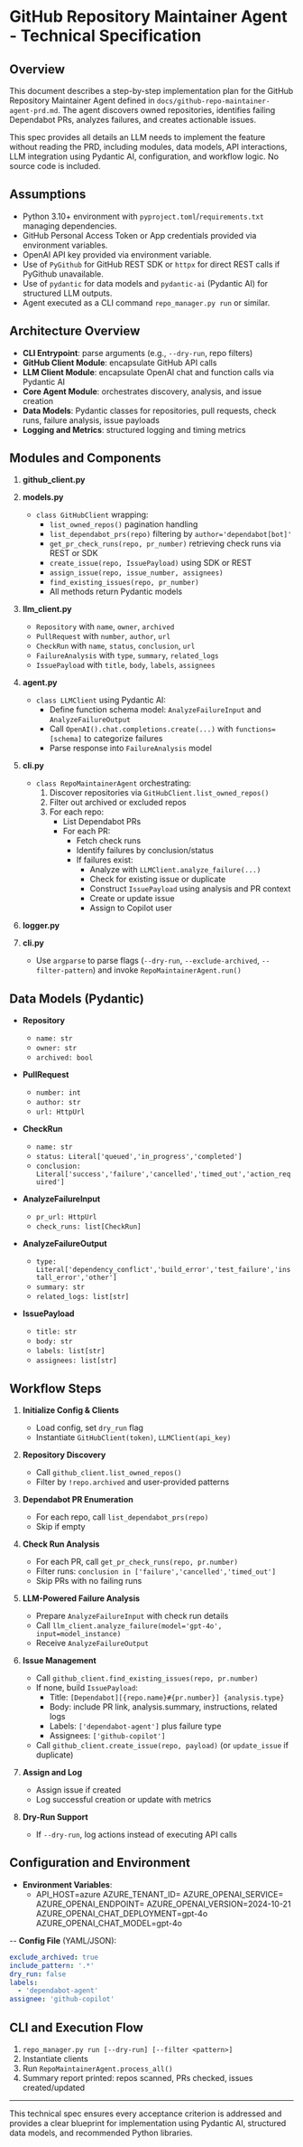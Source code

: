 # GitHub Repository Maintainer Agent - Technical Specification

## Overview

This document describes a step-by-step implementation plan for the GitHub Repository Maintainer Agent defined in `docs/github-repo-maintainer-agent-prd.md`. The agent discovers owned repositories, identifies failing Dependabot PRs, analyzes failures, and creates actionable issues.

This spec provides all details an LLM needs to implement the feature without reading the PRD, including modules, data models, API interactions, LLM integration using Pydantic AI, configuration, and workflow logic. No source code is included.

## Assumptions

- Python 3.10+ environment with `pyproject.toml`/`requirements.txt` managing dependencies.
- GitHub Personal Access Token or App credentials provided via environment variables.
- OpenAI API key provided via environment variable.
- Use of `PyGithub` for GitHub REST SDK or `httpx` for direct REST calls if PyGithub unavailable.
- Use of `pydantic` for data models and `pydantic-ai` (Pydantic AI) for structured LLM outputs.
- Agent executed as a CLI command `repo_manager.py run` or similar.

## Architecture Overview

- **CLI Entrypoint**: parse arguments (e.g., `--dry-run`, repo filters)
- **GitHub Client Module**: encapsulate GitHub API calls
- **LLM Client Module**: encapsulate OpenAI chat and function calls via Pydantic AI
- **Core Agent Module**: orchestrates discovery, analysis, and issue creation
- **Data Models**: Pydantic classes for repositories, pull requests, check runs, failure analysis, issue payloads
- **Logging and Metrics**: structured logging and timing metrics

## Modules and Components

1. **github_client.py**  

2. **models.py**  
   - `class GitHubClient` wrapping:
     - `list_owned_repos()` pagination handling
     - `list_dependabot_prs(repo)` filtering by `author='dependabot[bot]'`
     - `get_pr_check_runs(repo, pr_number)` retrieving check runs via REST or SDK
     - `create_issue(repo, IssuePayload)` using SDK or REST
     - `assign_issue(repo, issue_number, assignees)`
     - `find_existing_issues(repo, pr_number)`
     - All methods return Pydantic models

3. **llm_client.py**  
   - `Repository`  with `name`, `owner`, `archived`  
   - `PullRequest`  with `number`, `author`, `url`  
   - `CheckRun`  with `name`, `status`, `conclusion`, `url`  
   - `FailureAnalysis`  with `type`, `summary`, `related_logs`  
   - `IssuePayload`  with `title`, `body`, `labels`, `assignees`  

4. **agent.py**  
   - `class LLMClient` using Pydantic AI:
     - Define function schema model: `AnalyzeFailureInput` and `AnalyzeFailureOutput`
     - Call `OpenAI().chat.completions.create(...)` with `functions=[schema]` to categorize failures
     - Parse response into `FailureAnalysis` model

5. **cli.py**  
   - `class RepoMaintainerAgent` orchestrating:
     1. Discover repositories via `GitHubClient.list_owned_repos()`
     2. Filter out archived or excluded repos
     3. For each repo:
        - List Dependabot PRs
        - For each PR:
          - Fetch check runs
          - Identify failures by conclusion/status
          - If failures exist:
            - Analyze with `LLMClient.analyze_failure(...)`
            - Check for existing issue or duplicate
            - Construct `IssuePayload` using analysis and PR context
            - Create or update issue
            - Assign to Copilot user

6. **logger.py**  

7. **cli.py**  
   - Use `argparse` to parse flags (`--dry-run`, `--exclude-archived`, `--filter-pattern`) and invoke `RepoMaintainerAgent.run()`

## Data Models (Pydantic)

- **Repository**  
  - `name: str`  
  - `owner: str`  
  - `archived: bool`

- **PullRequest**  
  - `number: int`  
  - `author: str`  
  - `url: HttpUrl`

- **CheckRun**  
  - `name: str`  
  - `status: Literal['queued','in_progress','completed']`  
  - `conclusion: Literal['success','failure','cancelled','timed_out','action_required']`

- **AnalyzeFailureInput**  
  - `pr_url: HttpUrl`  
  - `check_runs: list[CheckRun]`

- **AnalyzeFailureOutput**  
  - `type: Literal['dependency_conflict','build_error','test_failure','install_error','other']`  
  - `summary: str`  
  - `related_logs: list[str]`

- **IssuePayload**  
  - `title: str`  
  - `body: str`  
  - `labels: list[str]`  
  - `assignees: list[str]`

## Workflow Steps

1. **Initialize Config & Clients**  
   - Load config, set `dry_run` flag  
   - Instantiate `GitHubClient(token)`, `LLMClient(api_key)`

2. **Repository Discovery**  
   - Call `github_client.list_owned_repos()`  
   - Filter by `!repo.archived` and user-provided patterns

3. **Dependabot PR Enumeration**  
   - For each repo, call `list_dependabot_prs(repo)`
   - Skip if empty

4. **Check Run Analysis**  
   - For each PR, call `get_pr_check_runs(repo, pr.number)`
   - Filter runs: `conclusion in ['failure','cancelled','timed_out']`
   - Skip PRs with no failing runs

5. **LLM-Powered Failure Analysis**  
   - Prepare `AnalyzeFailureInput` with check run details
   - Call `llm_client.analyze_failure(model='gpt-4o', input=model_instance)`
   - Receive `AnalyzeFailureOutput`

6. **Issue Management**  
   - Call `github_client.find_existing_issues(repo, pr.number)`
   - If none, build `IssuePayload`:
     - Title: `[Dependabot][{repo.name}#{pr.number}] {analysis.type}`
     - Body: include PR link, analysis.summary, instructions, related logs
     - Labels: `['dependabot-agent']` plus failure type
     - Assignees: `['github-copilot']`
   - Call `github_client.create_issue(repo, payload)` (or `update_issue` if duplicate)

7. **Assign and Log**  
   - Assign issue if created
   - Log successful creation or update with metrics

8. **Dry-Run Support**  
   - If `--dry-run`, log actions instead of executing API calls

## Configuration and Environment

- **Environment Variables**:
  - API_HOST=azure
    AZURE_TENANT_ID=
    AZURE_OPENAI_SERVICE=
    AZURE_OPENAI_ENDPOINT=
    AZURE_OPENAI_VERSION=2024-10-21
    AZURE_OPENAI_CHAT_DEPLOYMENT=gpt-4o
    AZURE_OPENAI_CHAT_MODEL=gpt-4o

-- **Config File** (YAML/JSON):
  
  ```yaml
  exclude_archived: true
  include_pattern: '.*'
  dry_run: false
  labels:
    - 'dependabot-agent'
  assignee: 'github-copilot'
  ```

## CLI and Execution Flow

1. `repo_manager.py run [--dry-run] [--filter <pattern>]`
2. Instantiate clients
3. Run `RepoMaintainerAgent.process_all()`
4. Summary report printed: repos scanned, PRs checked, issues created/updated

---

This technical spec ensures every acceptance criterion is addressed and provides a clear blueprint for implementation using Pydantic AI, structured data models, and recommended Python libraries.
